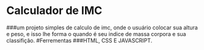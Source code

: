 <h1>Calculador de IMC</h1>
###um projeto simples de calculo de imc, onde o usuário colocar sua altura e peso, e isso lhe forma o quando é seu indice de massa corpora e sua classifição. 
#Ferrementas 
###HTML, CSS E JAVASCRIPT. 

